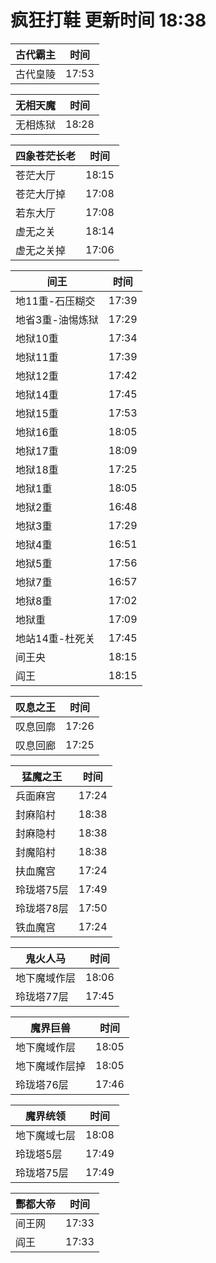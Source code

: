 # 疯狂打鞋 更新时间 18:38

| 古代霸主   | 时间    |
|--------|-------|
| 古代皇陵 | 17:53 |

| 无相天魔   | 时间    |
|--------|-------|
| 无相炼狱 | 18:28 |

| 四象苍茫长老   | 时间    |
|--------|-------|
| 苍茫大厅 | 18:15 |
| 苍茫大厅掉 | 17:08 |
| 若东大厅 | 17:08 |
| 虚无之关 | 18:14 |
| 虚无之关掉 | 17:06 |

| 间王   | 时间    |
|--------|-------|
| 地11重-石压糊交 | 17:39 |
| 地省3重-油惕炼狱 | 17:29 |
| 地狱10重 | 17:34 |
| 地狱11重 | 17:39 |
| 地狱12重 | 17:42 |
| 地狱14重 | 17:45 |
| 地狱15重 | 17:53 |
| 地狱16重 | 18:05 |
| 地狱17重 | 18:09 |
| 地狱18重 | 17:25 |
| 地狱1重 | 18:05 |
| 地狱2重 | 16:48 |
| 地狱3重 | 17:29 |
| 地狱4重 | 16:51 |
| 地狱5重 | 17:56 |
| 地狱7重 | 16:57 |
| 地狱8重 | 17:02 |
| 地狱重 | 17:09 |
| 地站14重-杜死关 | 17:45 |
| 间王央 | 18:15 |
| 阎王 | 18:15 |

| 叹息之王   | 时间    |
|--------|-------|
| 叹息回廓 | 17:26 |
| 叹息回廊 | 17:25 |

| 猛魔之王   | 时间    |
|--------|-------|
| 兵面麻宫 | 17:24 |
| 封麻陷村 | 18:38 |
| 封麻隐村 | 18:38 |
| 封魔陷村 | 18:38 |
| 扶血魔宫 | 17:24 |
| 玲珑塔75层 | 17:49 |
| 玲珑塔78层 | 17:50 |
| 铁血魔宫 | 17:24 |

| 鬼火人马   | 时间    |
|--------|-------|
| 地下魔域作层 | 18:06 |
| 玲珑塔77层 | 17:45 |

| 魔界巨兽   | 时间    |
|--------|-------|
| 地下魔域作层 | 18:05 |
| 地下魔域作层掉 | 18:05 |
| 玲珑塔76层 | 17:46 |

| 魔界统领   | 时间    |
|--------|-------|
| 地下魔域七层 | 18:08 |
| 玲珑塔5层 | 17:49 |
| 玲珑塔75层 | 17:49 |

| 酆都大帝   | 时间    |
|--------|-------|
| 间王网 | 17:33 |
| 阎王 | 17:33 |